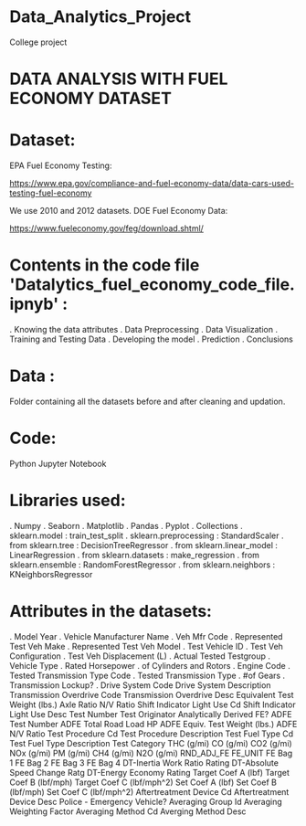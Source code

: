 # Data_Analytics_Project
College project

# DATA ANALYSIS WITH FUEL ECONOMY DATASET
# Dataset:
EPA Fuel Economy Testing:

https://www.epa.gov/compliance-and-fuel-economy-data/data-cars-used-testing-fuel-economy

We use 2010 and 2012 datasets. DOE Fuel Economy Data:

https://www.fueleconomy.gov/feg/download.shtml/

# Contents in the code file 'Datalytics_fuel_economy_code_file.ipnyb' :
. Knowing the data attributes
. Data Preprocessing
. Data Visualization
. Training and Testing Data
. Developing the model
. Prediction
. Conclusions
# Data :
Folder containing all the datasets before and after cleaning and updation.

# Code:
Python Jupyter Notebook

# Libraries used:
. Numpy
. Seaborn
. Matplotlib
. Pandas
. Pyplot
. Collections
. sklearn.model : train_test_split
. sklearn.preprocessing : StandardScaler
. from sklearn.tree : DecisionTreeRegressor
. from sklearn.linear_model : LinearRegression
. from sklearn.datasets : make_regression
. from sklearn.ensemble : RandomForestRegressor
. from sklearn.neighbors : KNeighborsRegressor

# Attributes in the datasets:
. Model Year
. Vehicle Manufacturer Name
. Veh Mfr Code
. Represented Test Veh Make
. Represented Test Veh Model
. Test Vehicle ID
. Test Veh Configuration
. Test Veh Displacement (L)
. Actual Tested Testgroup
. Vehicle Type
. Rated Horsepower
. of Cylinders and Rotors
. Engine Code
. Tested Transmission Type Code
. Tested Transmission Type
. #of Gears
. Transmission Lockup?
. Drive System Code
Drive System Description
Transmission Overdrive Code
Transmission Overdrive Desc
Equivalent Test Weight (lbs.)
Axle Ratio
N/V Ratio
Shift Indicator Light Use Cd
Shift Indicator Light Use Desc
Test Number
Test Originator
Analytically Derived FE?
ADFE Test Number
ADFE Total Road Load HP
ADFE Equiv. Test Weight (lbs.)
ADFE N/V Ratio
Test Procedure Cd
Test Procedure Description
Test Fuel Type Cd
Test Fuel Type Description
Test Category
THC (g/mi)
CO (g/mi)
CO2 (g/mi)
NOx (g/mi)
PM (g/mi)
CH4 (g/mi)
N2O (g/mi)
RND_ADJ_FE
FE_UNIT
FE Bag 1
FE Bag 2
FE Bag 3
FE Bag 4
DT-Inertia Work Ratio Rating
DT-Absolute Speed Change Ratg
DT-Energy Economy Rating
Target Coef A (lbf)
Target Coef B (lbf/mph)
Target Coef C (lbf/mph^2)
Set Coef A (lbf)
Set Coef B (lbf/mph)
Set Coef C (lbf/mph^2)
Aftertreatment Device Cd
Aftertreatment Device Desc
Police - Emergency Vehicle?
Averaging Group Id
Averaging Weighting Factor
Averaging Method Cd
Averging Method Desc
